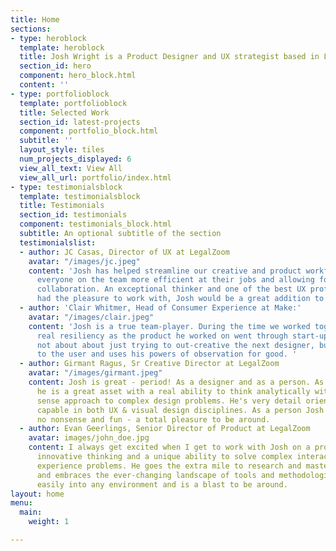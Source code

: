 ```yaml
---
title: Home
sections:
- type: heroblock
  template: heroblock
  title: Josh Wright is a Product Designer and UX strategist based in Los Angeles.
  section_id: hero
  component: hero_block.html
  content: ''
- type: portfolioblock
  template: portfolioblock
  title: Selected Work
  section_id: latest-projects
  component: portfolio_block.html
  subtitle: ''
  layout_style: tiles
  num_projects_displayed: 6
  view_all_text: View All
  view_all_url: portfolio/index.html
- type: testimonialsblock
  template: testimonialsblock
  title: Testimonials
  section_id: testimonials
  component: testimonials_block.html
  subtitle: An optional subtitle of the section
  testimonialslist:
  - author: JC Casas, Director of UX at LegalZoom
    avatar: "/images/jc.jpeg"
    content: 'Josh has helped streamline our creative and product workflow, making
      everyone on the team more efficient at their jobs and allowing for greater team
      collaboration. An exceptional thinker and one of the best UX professionals I’ve
      had the pleasure to work with, Josh would be a great addition to any team. '
  - author: 'Clair Whitmer, Head of Consumer Experience at Make:'
    avatar: "/images/clair.jpeg"
    content: 'Josh is a true team-player. During the time we worked together, he demonstrated
      real resiliency as the product he worked on went through start-up growing pains.  He''s
      not about about just trying to out-creative the next designer, but really listens
      to the user and uses his powers of observation for good. '
  - author: Girmant Ragus, Sr Creative Director at LegalZoom
    avatar: "/images/girmant.jpeg"
    content: Josh is great - period! As a designer and as a person. As a designer
      he is a great asset with a real ability to think analytically with a common
      sense approach to complex design problems. He's very detail oriented and extremely
      capable in both UX & visual design disciplines. As a person Josh is dependable,
      no nonsense and fun - a total pleasure to be around.
  - author: Evan Geerlings, Senior Director of Product at LegalZoom
    avatar: images/john_doe.jpg
    content: I always get excited when I get to work with Josh on a project. He brings
      innovative thinking and a unique ability to solve complex interaction and user
      experience problems. He goes the extra mile to research and master new technologies
      and embraces the ever-changing landscape of tools and methodologies. Josh fits
      easily into any environment and is a blast to be around.
layout: home
menu:
  main:
    weight: 1

---
```

